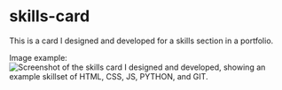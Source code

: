 # skills-card

This is a card I designed and developed for a skills section in a portfolio.

Image example:
![Screenshot of the skills card I designed and developed, showing an example skillset of HTML, CSS, JS, PYTHON, and GIT.](https://i.imgur.com/Mt8ojDZ.png)